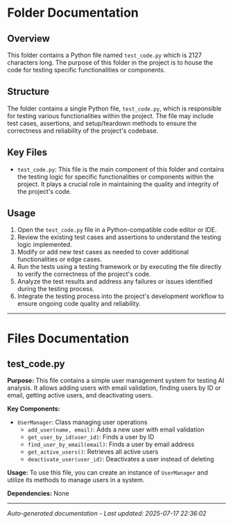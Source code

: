 # Folder Documentation

## Overview
This folder contains a Python file named `test_code.py` which is 2127 characters long. The purpose of this folder in the project is to house the code for testing specific functionalities or components.

## Structure
The folder contains a single Python file, `test_code.py`, which is responsible for testing various functionalities within the project. The file may include test cases, assertions, and setup/teardown methods to ensure the correctness and reliability of the project's codebase.

## Key Files
- `test_code.py`: This file is the main component of this folder and contains the testing logic for specific functionalities or components within the project. It plays a crucial role in maintaining the quality and integrity of the project's code.

## Usage
1. Open the `test_code.py` file in a Python-compatible code editor or IDE.
2. Review the existing test cases and assertions to understand the testing logic implemented.
3. Modify or add new test cases as needed to cover additional functionalities or edge cases.
4. Run the tests using a testing framework or by executing the file directly to verify the correctness of the project's code.
5. Analyze the test results and address any failures or issues identified during the testing process.
6. Integrate the testing process into the project's development workflow to ensure ongoing code quality and reliability.

---

# Files Documentation

## test_code.py

**Purpose:** This file contains a simple user management system for testing AI analysis. It allows adding users with email validation, finding users by ID or email, getting active users, and deactivating users.

**Key Components:**
- `UserManager`: Class managing user operations
  - `add_user(name, email)`: Adds a new user with email validation
  - `get_user_by_id(user_id)`: Finds a user by ID
  - `find_user_by_email(email)`: Finds a user by email address
  - `get_active_users()`: Retrieves all active users
  - `deactivate_user(user_id)`: Deactivates a user instead of deleting

**Usage:** To use this file, you can create an instance of `UserManager` and utilize its methods to manage users in a system.

**Dependencies:** None

---
*Auto-generated documentation - Last updated: 2025-07-17 22:36:02*
